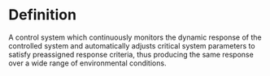 # Definition

A control system which continuously monitors the dynamic response of the
controlled system and automatically adjusts critical system parameters
to satisfy preassigned response criteria, thus producing the same
response over a wide range of environmental conditions.
